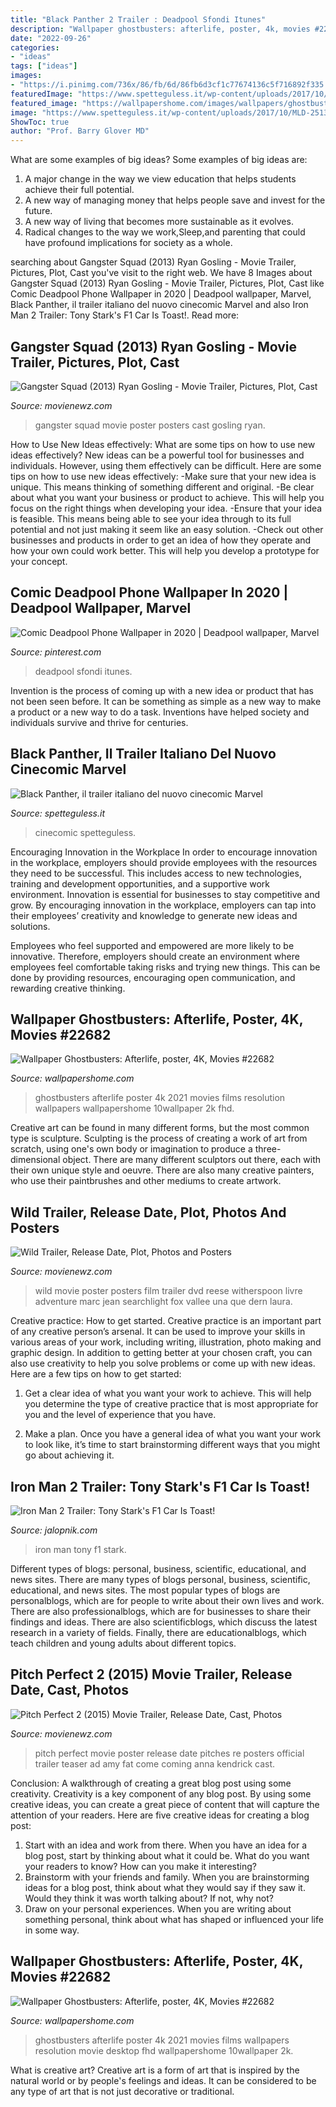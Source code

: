 ```yaml
---
title: "Black Panther 2 Trailer : Deadpool Sfondi Itunes"
description: "Wallpaper ghostbusters: afterlife, poster, 4k, movies #22682"
date: "2022-09-26"
categories:
- "ideas"
tags: ["ideas"]
images:
- "https://i.pinimg.com/736x/86/fb/6d/86fb6d3cf1c77674136c5f716892f335.jpg"
featuredImage: "https://www.spetteguless.it/wp-content/uploads/2017/10/MLD-25130_R-683x1024.jpg"
featured_image: "https://wallpapershome.com/images/wallpapers/ghostbusters-afterlife-3840x2160-poster-4k-22682.jpg"
image: "https://www.spetteguless.it/wp-content/uploads/2017/10/MLD-25130_R-683x1024.jpg"
ShowToc: true
author: "Prof. Barry Glover MD"
---
```



What are some examples of big ideas?
Some examples of big ideas are: 
1. A major change in the way we view education that helps students achieve their full potential. 
2. A new way of managing money that helps people save and invest for the future. 
3. A new way of living that becomes more sustainable as it evolves. 
4. Radical changes to the way we work,Sleep,and parenting that could have profound implications for society as a whole.

	

		
searching about Gangster Squad (2013) Ryan Gosling - Movie Trailer, Pictures, Plot, Cast you've visit to the right web. We have 8 Images about Gangster Squad (2013) Ryan Gosling - Movie Trailer, Pictures, Plot, Cast like Comic Deadpool Phone Wallpaper in 2020 | Deadpool wallpaper, Marvel, Black Panther, il trailer italiano del nuovo cinecomic Marvel and also Iron Man 2 Trailer: Tony Stark&#039;s F1 Car Is Toast!. Read more:
		
    
## Gangster Squad (2013) Ryan Gosling - Movie Trailer, Pictures, Plot, Cast

<img loading=lazy src="http://www.movienewz.com/img/gallery/gangster-squad/posters/gangster_squad_movie_poster_1.jpg" onerror="this.onerror=null;this.src='https://tse1.mm.bing.net/th?id=OIP.TKAhUOhrd3x9A53EQyNK8AHaK9&amp;pid=15.1';" alt="Gangster Squad (2013) Ryan Gosling - Movie Trailer, Pictures, Plot, Cast">

_Source: movienewz.com_

>gangster squad movie poster posters cast gosling ryan. 

	

How to Use New Ideas effectively: What are some tips on how to use new ideas effectively?
New ideas can be a powerful tool for businesses and individuals. However, using them effectively can be difficult. Here are some tips on how to use new ideas effectively: 
-Make sure that your new idea is unique. This means thinking of something different and original. 
-Be clear about what you want your business or product to achieve. This will help you focus on the right things when developing your idea. 
-Ensure that your idea is feasible. This means being able to see your idea through to its full potential and not just making it seem like an easy solution. 
-Check out other businesses and products in order to get an idea of how they operate and how your own could work better. This will help you develop a prototype for your concept.

    
## Comic Deadpool Phone Wallpaper In 2020 | Deadpool Wallpaper, Marvel

<img loading=lazy src="https://i.pinimg.com/736x/86/fb/6d/86fb6d3cf1c77674136c5f716892f335.jpg" onerror="this.onerror=null;this.src='https://tse2.mm.bing.net/th?id=OIP.77BqMx8hky5e0pQqwi6DcwHaNK&amp;pid=15.1';" alt="Comic Deadpool Phone Wallpaper in 2020 | Deadpool wallpaper, Marvel">

_Source: pinterest.com_

>deadpool sfondi itunes. 

	

Invention is the process of coming up with a new idea or product that has not been seen before. It can be something as simple as a new way to make a product or a new way to do a task. Inventions have helped society and individuals survive and thrive for centuries.

    
## Black Panther, Il Trailer Italiano Del Nuovo Cinecomic Marvel

<img loading=lazy src="https://www.spetteguless.it/wp-content/uploads/2017/10/MLD-25130_R-683x1024.jpg" onerror="this.onerror=null;this.src='https://tse3.mm.bing.net/th?id=OIP.llvmXLhLWKgw5neUC6q4lgHaLG&amp;pid=15.1';" alt="Black Panther, il trailer italiano del nuovo cinecomic Marvel">

_Source: spetteguless.it_

>cinecomic spetteguless. 

	

Encouraging Innovation in the Workplace
In order to encourage innovation in the workplace, employers should provide employees with the resources they need to be successful. This includes access to new technologies, training and development opportunities, and a supportive work environment.
Innovation is essential for businesses to stay competitive and grow. By encouraging innovation in the workplace, employers can tap into their employees’ creativity and knowledge to generate new ideas and solutions.

Employees who feel supported and empowered are more likely to be innovative. Therefore, employers should create an environment where employees feel comfortable taking risks and trying new things. This can be done by providing resources, encouraging open communication, and rewarding creative thinking.

    
## Wallpaper Ghostbusters: Afterlife, Poster, 4K, Movies #22682

<img loading=lazy src="https://wallpapershome.com/images/wallpapers/ghostbusters-afterlife-3840x2160-poster-4k-22682.jpg" onerror="this.onerror=null;this.src='https://tse4.mm.bing.net/th?id=OIP.nSzJ2xKnlbmHamSizezamAHaEK&amp;pid=15.1';" alt="Wallpaper Ghostbusters: Afterlife, poster, 4K, Movies #22682">

_Source: wallpapershome.com_

>ghostbusters afterlife poster 4k 2021 movies films resolution wallpapers wallpapershome 10wallpaper 2k fhd. 

	

Creative art can be found in many different forms, but the most common type is sculpture. Sculpting is the process of creating a work of art from scratch, using one's own body or imagination to produce a three-dimensional object. There are many different sculptors out there, each with their own unique style and oeuvre. There are also many creative painters, who use their paintbrushes and other mediums to create artwork.

    
## Wild Trailer, Release Date, Plot, Photos And Posters

<img loading=lazy src="http://www.movienewz.com/img/gallery/wild/posters/wild-movie-poster-1.jpg" onerror="this.onerror=null;this.src='https://tse4.mm.bing.net/th?id=OIP.m149daNkVRwzn5J2yaqL3wHaK-&amp;pid=15.1';" alt="Wild Trailer, Release Date, Plot, Photos and Posters">

_Source: movienewz.com_

>wild movie poster posters film trailer dvd reese witherspoon livre adventure marc jean searchlight fox vallee una que dern laura. 

	

Creative practice: How to get started.
Creative practice is an important part of any creative person’s arsenal. It can be used to improve your skills in various areas of your work, including writing, illustration, photo making and graphic design. In addition to getting better at your chosen craft, you can also use creativity to help you solve problems or come up with new ideas. Here are a few tips on how to get started:
1. Get a clear idea of what you want your work to achieve. This will help you determine the type of creative practice that is most appropriate for you and the level of experience that you have.

2. Make a plan. Once you have a general idea of what you want your work to look like, it’s time to start brainstorming different ways that you might go about achieving it.

    
## Iron Man 2 Trailer: Tony Stark&#039;s F1 Car Is Toast!

<img loading=lazy src="https://i.kinja-img.com/gawker-media/image/upload/s--dRTY9LXr--/c_fill,fl_progressive,g_center,h_900,q_80,w_1600/18nb7tqacdxl6jpg.jpg" onerror="this.onerror=null;this.src='https://tse2.mm.bing.net/th?id=OIP.MDJ2A8PhYNtfAYNr4MAt7AHaEK&amp;pid=15.1';" alt="Iron Man 2 Trailer: Tony Stark&#039;s F1 Car Is Toast!">

_Source: jalopnik.com_

>iron man tony f1 stark. 

	

Different types of blogs: personal, business, scientific, educational, and news sites.
There are many types of blogs personal, business, scientific, educational, and news sites. The most popular types of blogs are personalblogs, which are for people to write about their own lives and work. There are also professionalblogs, which are for businesses to share their findings and ideas. There are also scientificblogs, which discuss the latest research in a variety of fields. Finally, there are educationalblogs, which teach children and young adults about different topics.

    
## Pitch Perfect 2 (2015) Movie Trailer, Release Date, Cast, Photos

<img loading=lazy src="http://www.movienewz.com/img/gallery/pitch-perfect-2/posters/pitch_perfect_2_movie_poster_1.jpg" onerror="this.onerror=null;this.src='https://tse2.mm.bing.net/th?id=OIP.QufqC23S37N34oF1XQt33gHaLu&amp;pid=15.1';" alt="Pitch Perfect 2 (2015) Movie Trailer, Release Date, Cast, Photos">

_Source: movienewz.com_

>pitch perfect movie poster release date pitches re posters official trailer teaser ad amy fat come coming anna kendrick cast. 

	

Conclusion: A walkthrough of creating a great blog post using some creativity.
Creativity is a key component of any blog post. By using some creative ideas, you can create a great piece of content that will capture the attention of your readers. Here are five creative ideas for creating a blog post: 
1. Start with an idea and work from there. When you have an idea for a blog post, start by thinking about what it could be. What do you want your readers to know? How can you make it interesting? 
2. Brainstorm with your friends and family. When you are brainstorming ideas for a blog post, think about what they would say if they saw it. Would they think it was worth talking about? If not, why not? 
3. Draw on your personal experiences. When you are writing about something personal, think about what has shaped or influenced your life in some way.

    
## Wallpaper Ghostbusters: Afterlife, Poster, 4K, Movies #22682

<img loading=lazy src="https://wallpapershome.com/images/wallpapers/ghostbusters-afterlife-1920x1080-poster-4k-22682.jpg" onerror="this.onerror=null;this.src='https://tse2.mm.bing.net/th?id=OIP.notuy5yoQ_3ODRVTU5oQugHaEK&amp;pid=15.1';" alt="Wallpaper Ghostbusters: Afterlife, poster, 4K, Movies #22682">

_Source: wallpapershome.com_

>ghostbusters afterlife poster 4k 2021 movies films wallpapers resolution movie desktop fhd wallpapershome 10wallpaper 2k. 

	

What is creative art?
Creative art is a form of art that is inspired by the natural world or by people's feelings and ideas. It can be considered to be any type of art that is not just decorative or traditional.

